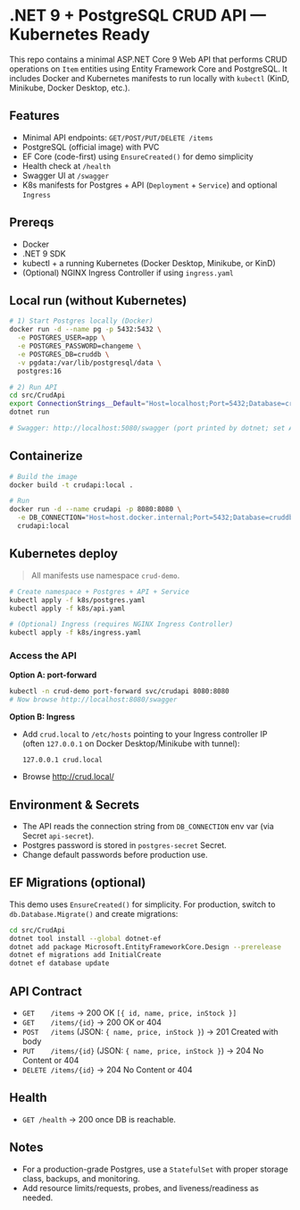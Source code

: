 # .NET 9 + PostgreSQL CRUD API — Kubernetes Ready

This repo contains a minimal ASP.NET Core 9 Web API that performs CRUD operations on `Item` entities using Entity Framework Core and PostgreSQL. It includes Docker and Kubernetes manifests to run locally with `kubectl` (KinD, Minikube, Docker Desktop, etc.).

## Features

- Minimal API endpoints: `GET/POST/PUT/DELETE /items`
- PostgreSQL (official image) with PVC
- EF Core (code-first) using `EnsureCreated()` for demo simplicity
- Health check at `/health`
- Swagger UI at `/swagger`
- K8s manifests for Postgres + API (`Deployment` + `Service`) and optional `Ingress`

## Prereqs

- Docker
- .NET 9 SDK
- kubectl + a running Kubernetes (Docker Desktop, Minikube, or KinD)
- (Optional) NGINX Ingress Controller if using `ingress.yaml`

## Local run (without Kubernetes)

```bash
# 1) Start Postgres locally (Docker)
docker run -d --name pg -p 5432:5432 \
  -e POSTGRES_USER=app \
  -e POSTGRES_PASSWORD=changeme \
  -e POSTGRES_DB=cruddb \
  -v pgdata:/var/lib/postgresql/data \
  postgres:16

# 2) Run API
cd src/CrudApi
export ConnectionStrings__Default="Host=localhost;Port=5432;Database=cruddb;Username=app;Password=changeme"
dotnet run

# Swagger: http://localhost:5080/swagger (port printed by dotnet; set ASPNETCORE_URLS if needed)
```

## Containerize

```bash
# Build the image
docker build -t crudapi:local .

# Run
docker run -d --name crudapi -p 8080:8080 \
  -e DB_CONNECTION="Host=host.docker.internal;Port=5432;Database=cruddb;Username=app;Password=changeme" \
  crudapi:local
```

## Kubernetes deploy

> All manifests use namespace `crud-demo`.

```bash
# Create namespace + Postgres + API + Service
kubectl apply -f k8s/postgres.yaml
kubectl apply -f k8s/api.yaml

# (Optional) Ingress (requires NGINX Ingress Controller)
kubectl apply -f k8s/ingress.yaml
```

### Access the API

**Option A: port-forward**

```bash
kubectl -n crud-demo port-forward svc/crudapi 8080:8080
# Now browse http://localhost:8080/swagger
```

**Option B: Ingress**

- Add `crud.local` to `/etc/hosts` pointing to your Ingress controller IP (often `127.0.0.1` on Docker Desktop/Minikube with tunnel):
  ```
  127.0.0.1 crud.local
  ```
- Browse http://crud.local/

## Environment & Secrets

- The API reads the connection string from `DB_CONNECTION` env var (via Secret `api-secret`).
- Postgres password is stored in `postgres-secret` Secret.
- Change default passwords before production use.

## EF Migrations (optional)

This demo uses `EnsureCreated()` for simplicity. For production, switch to `db.Database.Migrate()` and create migrations:

```bash
cd src/CrudApi
dotnet tool install --global dotnet-ef
dotnet add package Microsoft.EntityFrameworkCore.Design --prerelease
dotnet ef migrations add InitialCreate
dotnet ef database update
```

## API Contract

- `GET    /items` → 200 OK `[{ id, name, price, inStock }]`
- `GET    /items/{id}` → 200 OK or 404
- `POST   /items` (JSON: `{ name, price, inStock }`) → 201 Created with body
- `PUT    /items/{id}` (JSON: `{ name, price, inStock }`) → 204 No Content or 404
- `DELETE /items/{id}` → 204 No Content or 404

## Health

- `GET /health` → 200 once DB is reachable.

## Notes

- For a production-grade Postgres, use a `StatefulSet` with proper storage class, backups, and monitoring.
- Add resource limits/requests, probes, and liveness/readiness as needed.
